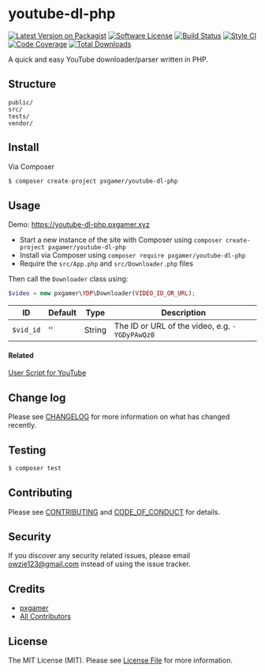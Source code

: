 # youtube-dl-php

[![Latest Version on Packagist][ico-version]][link-packagist]
[![Software License][ico-license]](LICENSE.md)
[![Build Status][ico-travis]][link-travis]
[![Style CI][ico-styleci]][link-styleci]
[![Code Coverage][ico-code-quality]][link-code-quality]
[![Total Downloads][ico-downloads]][link-downloads]

A quick and easy YouTube downloader/parser written in PHP.

## Structure

```
public/
src/
tests/
vendor/
```

## Install

Via Composer

``` bash
$ composer create-project pxgamer/youtube-dl-php
```

## Usage

Demo: https://youtube-dl-php.pxgamer.xyz

- Start a new instance of the site with Composer using `composer create-project pxgamer/youtube-dl-php`
- Install via Composer using `composer require pxgamer/youtube-dl-php`
- Require the `src/App.php` and `src/Downloader.php` files

Then call the `Downloader` class using:

```php
$video = new pxgamer\YDP\Downloader(VIDEO_ID_OR_URL);
```

ID          | Default | Type    | Description
----------- | ------- | ------- | ------------
`$vid_id`   | ''      | String  | The ID or URL of the video, e.g. `-YGDyPAwQz0`

#### Related

[User Script for YouTube](https://greasyfork.org/en/scripts/23560)

## Change log

Please see [CHANGELOG](CHANGELOG.md) for more information on what has changed recently.

## Testing

``` bash
$ composer test
```

## Contributing

Please see [CONTRIBUTING](CONTRIBUTING.md) and [CODE_OF_CONDUCT](CODE_OF_CONDUCT.md) for details.

## Security

If you discover any security related issues, please email owzie123@gmail.com instead of using the issue tracker.

## Credits

- [pxgamer][link-author]
- [All Contributors][link-contributors]

## License

The MIT License (MIT). Please see [License File](LICENSE.md) for more information.

[ico-version]: https://img.shields.io/packagist/v/pxgamer/youtube-dl-php.svg?style=flat-square
[ico-license]: https://img.shields.io/badge/license-MIT-brightgreen.svg?style=flat-square
[ico-travis]: https://img.shields.io/travis/pxgamer/youtube-dl-php/master.svg?style=flat-square
[ico-styleci]: https://styleci.io/repos/69379142/shield
[ico-code-quality]: https://img.shields.io/codecov/c/github/pxgamer/youtube-dl-php.svg?style=flat-square
[ico-downloads]: https://img.shields.io/packagist/dt/pxgamer/youtube-dl-php.svg?style=flat-square

[link-packagist]: https://packagist.org/packages/pxgamer/youtube-dl-php
[link-travis]: https://travis-ci.org/pxgamer/youtube-dl-php
[link-styleci]: https://styleci.io/repos/69379142
[link-code-quality]: https://codecov.io/gh/pxgamer/youtube-dl-php
[link-downloads]: https://packagist.org/packages/pxgamer/youtube-dl-php
[link-author]: https://github.com/pxgamer
[link-contributors]: ../../contributors
